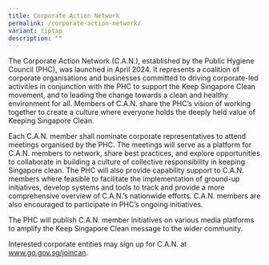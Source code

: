 ```yaml
---
title: Corporate Action Network
permalink: /corporate-action-network/
variant: tiptap
description: ""
---
```

<p>The Corporate Action Network (C.A.N.), established by the Public Hygiene
Council (PHC), was launched in April 2024. It represents a coalition of
corporate organisations and businesses committed to driving corporate-led
activities in conjunction with the PHC to support the Keep Singapore Clean
movement, and to leading the change towards a clean and healthy environment
for all. Members of C.A.N. share the PHC’s vision of working together to
create a culture where everyone holds the deeply held value of Keeping
Singapore Clean.</p>
<p>Each C.A.N. member shall nominate corporate representatives to attend
meetings organised by the PHC. The meetings will serve as a platform for
C.A.N. members to network, share best practices, and explore opportunities
to collaborate in building a culture of collective responsibility in keeping
Singapore clean. The PHC will also provide capability support to C.A.N.
members where feasible to facilitate the implementation of ground-up initiatives,
develop systems and tools to track and provide a more comprehensive overview
of C.A.N.’s nationwide efforts. C.A.N. members are also encouraged to participate
in PHC’s ongoing initiatives.</p>
<p>The PHC will publish C.A.N. member initiatives on various media platforms
to amplify the Keep Singapore Clean message to the wider community.</p>
<p>Interested corporate entities may sign up for C.A.N. at <a href="http://www.go.gov.sg/joincan" rel="noopener noreferrer nofollow" target="_blank">www.go.gov.sg/joincan</a>.&nbsp;
&nbsp;&nbsp;</p>